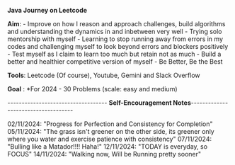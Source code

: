 **Java Journey on Leetcode**

**Aim**: - Improve on how I reason and approach challenges, build algorithms and understanding the dynamics in and inbetween very well
         - Trying solo mentorship with myself 
         - Learning to stop running away from errors in my codes and challenging myself to look beyond errors and blockers positively
         - Test myself as I claim to learn too much but retain not as much
         - Build a better and healthier competitive version of myself
         - Be Better, Be the Best

**Tools**: Leetcode (Of course), Youtube, Gemini and Slack Overflow

**Goal** : *For 2024
       - 30 Problems (scale: easy and medium)

----------------------------------- **Self-Encouragement Notes**------------------------------------

02/11/2024: "Progress for Perfection and Consistency for Completion"
05/11/2024: "The grass isn't greener on the other side, its greener only where you water and exercise patience with consistency"
07/11/2024: "Bulling like a Matador!!!! Haha!"
12/11/2024: "TODAY is everyday, so FOCUS"
14/11/2024: "Walking now, Will be Running pretty sooner"

